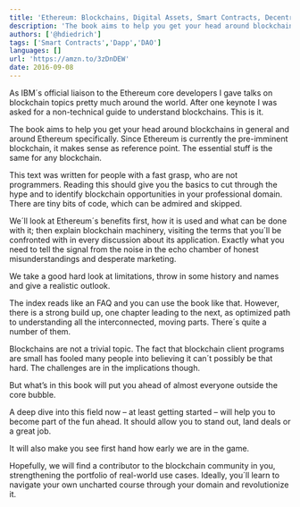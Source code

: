 ```yaml
---
title: 'Ethereum: Blockchains, Digital Assets, Smart Contracts, Decentralized Autonomous Organizations'
description: 'The book aims to help you get your head around blockchains in general and around Ethereum specifically as it's the preeminent blockchain.'
authors: ['@hdiedrich']
tags: ['Smart Contracts','Dapp','DAO']
languages: []
url: 'https://amzn.to/3zDnDEW'
date: 2016-09-08
---
```


As IBM´s official liaison to the Ethereum core developers I gave talks on blockchain topics pretty much around the world. After one keynote I was asked for a non-technical guide to understand blockchains. This is it.

The book aims to help you get your head around blockchains in general and around Ethereum specifically. Since Ethereum is currently the pre-imminent blockchain, it makes sense as reference point. The essential stuff is the same for any blockchain.

This text was written for people with a fast grasp, who are not programmers. Reading this should give you the basics to cut through the hype and to identify blockchain opportunities in your professional domain. There are tiny bits of code, which can be admired and skipped.

We´ll look at Ethereum´s benefits first, how it is used and what can be done with it; then explain blockchain machinery, visiting the terms that you´ll be confronted with in every discussion about its application. Exactly what you need to tell the signal from the noise in the echo chamber of honest misunderstandings and desperate marketing.

We take a good hard look at limitations, throw in some history and names and give a realistic outlook.

The index reads like an FAQ and you can use the book like that. However, there is a strong build up, one chapter leading to the next, as optimized path to understanding all the interconnected, moving parts. There´s quite a number of them.

Blockchains are not a trivial topic. The fact that blockchain client programs are small has fooled many people into believing it can´t possibly be that hard. The challenges are in the implications though.

But what’s in this book will put you ahead of almost everyone outside the core bubble.

A deep dive into this field now – at least getting started – will help you to become part of the fun ahead. It should allow you to stand out, land deals or a great job.

It will also make you see first hand how early we are in the game.

Hopefully, we will find a contributor to the blockchain community in you, strengthening the portfolio of real-world use cases. Ideally, you´ll learn to navigate your own uncharted course through your domain and revolutionize it.
